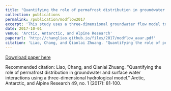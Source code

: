 ```yaml
---
title: "Quantifying the role of permafrost distribution in groundwater and surface water interactions using a three-dimensional hydrological model"
collection: publications
permalink: /publication/modflow2017
excerpt: 'This study uses a three-dimensional groundwater flow model to investigate groundwater dynamics and groundwater—surface water (GW-SW) interactions considering the effects of permafrost distribution for the Tanana Flats Basin in interior Alaska. The Parameter ESTimation (PEST) code is used to calibrate the model with observed stream discharge data. A 36-year MODLFOW-USG regional simulation shows the following. (1) Permafrost impedes groundwater movement in all directions and through taliks provides a major pathway to connect the groundwater and surface water systems. More than 80% of the vertical groundwater flow occurs within the permafrost-free zones. (2) Permafrost holds a significant amount of water that cannot be easily released through groundwater movements; however, water above the permafrost table has much higher renewal rates than deep groundwater. (3) Groundwater upwelling supports the base flow for the Tanana River and its tributaries throughout the year and feeds water to the wetland ecosystems at the Tanana Flats through unfrozen zones. Stream leakage is also highly correlated with stream discharge. Our study suggests that cold regional hydrological cycle studies should consider the effects of permafrost distribution under future warming conditions. This study provides a robust three-dimensional hydrological modeling tool that can be applied for the regions underlain with either continuous or discontinuous permafrost.'
date: 2017-10-01
venue: 'Arctic, Antarctic, and Alpine Research'
paperurl: 'http://changliao.github.io/files/2017/modflow_aaar.pdf'
citation: 'Liao, Chang, and Qianlai Zhuang. "Quantifying the role of permafrost distribution in groundwater and surface water interactions using a three-dimensional hydrological model." Arctic, Antarctic, and Alpine Research 49, no. 1 (2017): 81-100.'
---
```



[Download paper here](http://changliao.github.io/files/modflow2017.pdf)

Recommended citation: Liao, Chang, and Qianlai Zhuang. "Quantifying the role of permafrost distribution in groundwater and surface water interactions using a three-dimensional hydrological model." Arctic, Antarctic, and Alpine Research 49, no. 1 (2017): 81-100.